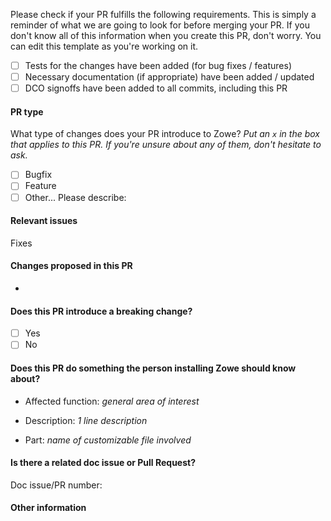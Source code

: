 <!-- Thank you for your pull request! Please provide a description of the changes in this PR in the field above and provide the following information. -->

Please check if your PR fulfills the following requirements. This is simply a reminder of what we are going to look for before merging your PR. If you don't know all of this information when you create this PR, don't worry. You can edit this template as you're working on it.

- [ ] Tests for the changes have been added (for bug fixes / features)
- [ ] Necessary documentation (if appropriate) have been added / updated
- [ ] DCO signoffs have been added to all commits, including this PR

#### PR type
What type of changes does your PR introduce to Zowe? _Put an `x` in the box that applies to this PR. If you're unsure about any of them, don't hesitate to ask._ 
- [ ] Bugfix <!-- non-breaking change which fixes an issue -->
- [ ] Feature <!-- non-breaking change which adds functionality -->
- [ ] Other... Please describe:

#### Relevant issues
<!-- Link to a relevant GitHub issue if any. If this PR applies to multiple issues, preface each issue reference with the "Fixes" keyword. For example, Fixes #123, Fixes #456. -->

Fixes <!-- Issue number -->

#### Changes proposed in this PR
<!-- Please describe your Pull Request. -->
- 

#### Does this PR introduce a breaking change?
<!-- Is this a fix or feature that would cause existing functionality to not work as expected? -->

- [ ] Yes
- [ ] No

<!-- If yes, please describe the impact and migration path below.-->

#### Does this PR do something the person installing Zowe should know about?

<!-- Is this a fix or a feature that changes customizable files (e.g. configuration files, sample JCL, etc),
product requirements, or other installation or configuration related area? If so, please fill out the template below. 
There is no need to report the need to restart the servers to activate the change. Note that the provided text will be formatted in 64-character lines, and that round brackets, ( and ), must always be used in matching pairs. -->

* Affected function: _general area of interest_

* Description: _1 line description_

* Part: _name of customizable file involved_

#### Is there a related doc issue or Pull Request? 
<!-- Link to a relevant documentation issue or Pull Request if any. -->

Doc issue/PR number: 

#### Other information

